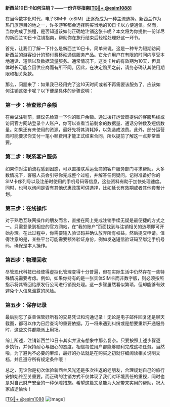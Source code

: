 **新西兰10日卡如何注销？——一份详尽指南[[TG💪+ @esim1088](https://t.me/s/esim1088)]**

在当今数字化时代，电子SIM卡（eSIM）正逐渐成为一种主流选择。新西兰作为热门旅游目的地之一，许多游客都会选择购买当地的10日卡以方便通信。然而，当你完成了旅程，是否知道该如何正确地注销这张卡呢？本文将为你提供一份详尽的新西兰10日卡注销指南，帮助你在旅行结束后轻松处理好这一环节。

首先，让我们了解一下什么是新西兰10日卡。简单来说，这是一种专为短期访问新西兰的游客设计的预付费移动通信服务产品。它允许用户在有限的时间内享受本地通话、短信以及数据流量服务。通常情况下，这类卡片的有效期为10天，但具体时长可能会因供应商而有所不同。因此，在决定购买之前，请务必确认其使用期限和相关条款。

那么，问题来了：如果我已经用完了这10天时间或者不再需要该服务了，应该如何注销这张卡呢？以下便是具体的步骤说明：

### 第一步：检查账户余额
在尝试注销前，建议先检查一下你的账户余额。通过拨打运营商提供的客服热线或访问官方网站登录个人账户，你可以查看当前剩余的数据量、通话分钟数及短信数量。如果还有未使用的资源，最好先将其消耗掉，以免造成浪费。此外，部分运营商可能要求你支付一笔小额费用才能正式结束合同，所以提前了解这一点非常重要。

### 第二步：联系客户服务
如果你对注销流程感到困惑，可以直接联系运营商的客户服务部门寻求帮助。大多数情况下，客服人员会引导你完成整个过程，并解答任何疑问。记得准备好你的SIM卡序列号以及注册时使用的手机号码等信息，这些资料有助于加快处理速度。同时，也可以询问是否有其他优惠政策可供选择，比如延长有效期或者其他套餐计划。

### 第三步：在线操作
对于熟悉互联网操作的朋友而言，直接在网上完成注销手续无疑是最便捷的方式之一。只需登录到相应的官方网站，在“我的账户”页面找到与注销相关的选项即可开始办理。在此过程中，你需要输入验证码并确认放弃所有权益，然后提交申请。值得注意的是，某些平台可能需要额外验证身份，例如发送短信验证码至绑定手机号码，确保是本人操作。

### 第四步：物理回收
尽管现代科技已经使得虚拟化管理变得十分普遍，但在实际生活中仍然存在一些特殊情况需要考虑。例如，如果你持有的是一张实体SIM卡而非数字版，则必须按照指示将其寄回给原发行公司进行销毁处理。这一步骤虽然看似繁琐，但却能够有效避免个人信息泄露的风险。

### 第五步：保存记录
最后别忘了妥善保管好所有的交易凭证和沟通记录！无论是电子邮件回复还是聊天截图，都可以作为日后查询的重要依据。万一将来遇到纠纷或是想要重新开通服务时，这些文件都能派上用场。

综上所述，注销新西兰10日卡其实并没有想象中那么复杂。只要按照上述步骤逐步执行，并保持耐心与细心的态度，相信每位用户都能够顺利完成这项任务。当然啦，为了避免不必要的麻烦，最好的办法就是在购买之初就仔细阅读相关说明文档，并且遵守所有规定条件哦！

总之，无论你是初次体验新西兰风光还是多次往返的老朋友，合理规划自己的旅行安排始终至关重要。而正确的注销方式不仅体现了我们对环境责任的重视，同时也是对自己财产安全的一种保障措施。希望这篇文章能为大家带来实用的帮助，祝大家旅途愉快！

[[TG💪+ @esim1088](https://t.me/s/esim1088) ![Image](https://i.postimg.cc/4NQfJmqS/Snipaste-2025-05-13-00-14-12.png)]